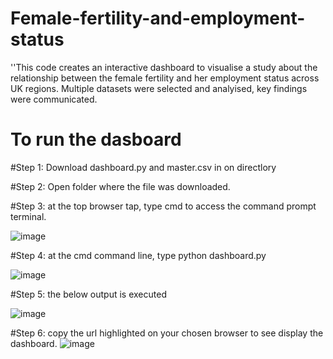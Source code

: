 # Female-fertility-and-employment-status
''This code creates an interactive dashboard to visualise a study about the relationship between the female fertility and her employment status across UK regions. Multiple datasets were selected and analyised, key findings were communicated.
# To run the dasboard
#Step 1: Download dashboard.py and  master.csv in on directlory

#Step 2: Open folder where the file was downloaded.

#Step 3: at the top browser tap, type cmd to access the command prompt terminal.

![image](https://user-images.githubusercontent.com/57564713/185801122-cd7c2769-a6f1-428c-a543-674f840204a6.png)


#Step 4: at the cmd command line, type python dashboard.py

![image](https://user-images.githubusercontent.com/57564713/185801170-f882f9df-43de-43fa-9899-e42f80ea12cf.png)




#Step 5: the below output is executed

![image](https://user-images.githubusercontent.com/57564713/185801201-6417ecb9-3fc6-47c1-9cf0-2056fbfa0d75.png)




#Step 6: copy the url highlighted on your chosen browser to see display the dashboard.
![image](https://user-images.githubusercontent.com/57564713/185800438-3f006e07-aa37-4fc6-8127-7068106c2295.png)


 

